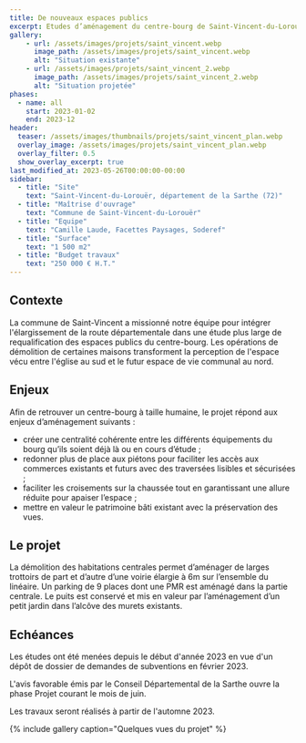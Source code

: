 ```yaml
---
title: De nouveaux espaces publics
excerpt: Etudes d’aménagement du centre-bourg de Saint-Vincent-du-Lorouër
gallery:
    - url: /assets/images/projets/saint_vincent.webp
      image_path: /assets/images/projets/saint_vincent.webp
      alt: "Situation existante"
    - url: /assets/images/projets/saint_vincent_2.webp
      image_path: /assets/images/projets/saint_vincent_2.webp
      alt: "Situation projetée"
phases:
  - name: all
    start: 2023-01-02
    end: 2023-12
header:
  teaser: /assets/images/thumbnails/projets/saint_vincent_plan.webp
  overlay_image: /assets/images/projets/saint_vincent_plan.webp
  overlay_filter: 0.5
  show_overlay_excerpt: true
last_modified_at: 2023-05-26T00:00:00-00:00
sidebar:
  - title: "Site"
    text: "Saint-Vincent-du-Lorouër, département de la Sarthe (72)"
  - title: "Maîtrise d'ouvrage"
    text: "Commune de Saint-Vincent-du-Lorouër"
  - title: "Equipe"
    text: "Camille Laude, Facettes Paysages, Soderef"
  - title: "Surface"
    text: "1 500 m2"
  - title: "Budget travaux"
    text: "250 000 € H.T."
---
```

## Contexte 

La commune de Saint-Vincent a missionné notre équipe pour intégrer l'élargissement de la route départementale dans une étude plus large de requalification des espaces publics du centre-bourg.
Les opérations de démolition de certaines maisons transforment la perception de l'espace vécu entre l'église au sud et le futur espace de vie communal au nord.

## Enjeux

Afin de retrouver un centre-bourg à taille humaine, le projet répond aux enjeux d’aménagement suivants :
* créer une centralité cohérente entre les différents équipements du bourg qu’ils soient déjà là ou en cours d’étude ;
* redonner plus de place aux piétons pour faciliter les accès aux commerces existants et futurs avec des traversées lisibles et sécurisées ;
* faciliter les croisements sur la chaussée tout en garantissant une allure réduite pour apaiser l’espace ;
* mettre en valeur le patrimoine bâti existant avec la préservation des vues.

## Le projet

La démolition des habitations centrales permet d’aménager de larges trottoirs de part et d’autre d’une voirie élargie à 6m sur l’ensemble du linéaire.
Un parking de 9 places dont une PMR est aménagé dans la partie centrale.
Le puits est conservé et mis en valeur par l’aménagement d’un petit jardin dans l’alcôve des murets existants.


## Echéances

Les études ont été menées depuis le début d'année 2023 en vue d'un dépôt de dossier de demandes de subventions en février 2023.

L'avis favorable émis par le Conseil Départemental de la Sarthe ouvre la phase Projet courant le mois de juin.

Les travaux seront réalisés à partir de l'automne 2023.

{% include gallery caption="Quelques vues du projet" %}
